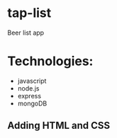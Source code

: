 # tap-list
Beer list app

# Technologies:
+ javascript
+ node.js
+ express
+ mongoDB 

## Adding HTML and CSS
